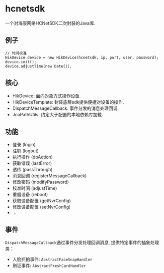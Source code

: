 # hcnetsdk
一个对海康网络HCNetSDK二次封装的Java库.

## 例子
```
// 时间校准
HikDevice device = new HikDevice(hcnetsdk, ip, port, user, password);
device.init();
device.adjustTime(new Date());
```

## 核心
- HikDevice: 面向对象方式操作设备.
- HikDeviceTemplate: 封装底层sdk提供便捷对设备的操作.
- DispatchMessageCallback: 事件分发的消息处理回调.
- JnaPathUtils: 约定大于配置的本地依赖库加载.

## 功能
- 登录 (login)
- 注销 (logout)
- 执行操作 (doAction)
- 获取错误 (lastError)
- 透传 (passThrough)
- 消息回调 (registerMessageCallback)
- 修改密码 (modifyPassword)
- 校准时间 (adjustTime)
- 重启设备 (reboot)
- 获取设备配置 (getNvrConfig)
- 修改设备配置 (setNvrConfig)
- ...

## 事件
`DispatchMessageCallback`通过事件分发处理回调消息, 提供特定事件的抽象处理类：
- 人脸抓拍事件: `AbstractFaceSnapHandler`
- 刷证事件: `AbstractFreshCardHandler`



